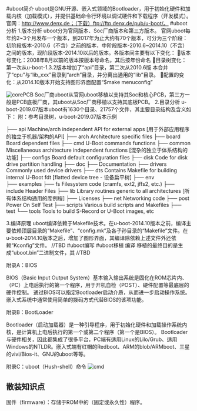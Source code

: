 
#uboot简介
uboot是GNU开源、嵌入式领域的Bootloader，用于初始化硬件和加载内核（加载模式），并提供基础命令行环境以调试硬件和下载程序（开发模式）。
官网：http://www.denx.de；（下载）ftp://ftp.denx.de/pub/u-boot/。
#uboot分析
1.版本分析
uboot分为官网版本、Soc厂商版本和第三方版本。
官网uboot每年约2~3个月发布一个版本，到2017年为止大约有70个版本，可分为三个阶段：初阶段版本-2010.6（不含）之前的版本，中阶段版本-2010.6~2014.10（不含）之间的版本，现阶段版本-2014.10以后的版本。各版本间主要有以下变化：
版本号变化：2008年8月以前的版本按版本号命名，其后按年份命名
目录树变化：第一次从u-boot-1.3.2版本增加了“api”目录，第二次从2010.6版 本合并了“cpu”与“lib_xxx”目录到“arch”目录，并分离出通用的“lib”目录。
配置的变化：从2014.10版本开始支持图形界面配置“$make menuconfig”

![corePCB](https://github.com/Jim-CodeHub/Skills-list/raw/master/image/CorePCB.png)
Soc厂商uboot从官网uboot移植以支持其Soc和核心PCB，第三方一般是PCB底板厂商，其uboot从Soc厂商移植以支持其底板PCB。
2.目录分析
u-boot-2019.07版本uboot有1630个目录、21757个文件，其主要目录结构及含义如下：
附：参考目录树，u-boot-2019.07版本示例

├── api							Machine/arch independent API for external apps		[用于外部应用程序的独立于机器/架构的API]
├── arch						Architecture specific files
├── board						Board dependent files
├── cmd							U-Boot commands functions
├── common						Miscellaneous architecture independent functions	[混杂的独立于体系结构的功能]
├── configs						Board default configuration files
├── disk						Code for disk drive partition handling
├── doc
├── Documentation
├── drivers						Commonly used device drivers
├── dts							Contains Makefile for building internal U-Boot fdt	[flatted device tree - 设备扁平树]
├── env		
├── examples
├── fs							Filesystem code (cramfs, ext2, jffs2, etc.)
	├── include						Header Files
	├── lib							Library routines generic to all architectures		[所有体系结构通用的库例程]
	├── Licenses
	├── net							Networking code
	├── post						Power On Self Test
	├── scripts						Various build scripts and Makefiles
	├── test
	└── tools						Tools to build S-Record or U-Boot images, etc

3.编译原理
uboot编译依赖于Makefile技术。在u-boot-2014.10版本之前，编译主要依赖顶层目录的“Makefile”、“config.mk”及各子孙目录的“Makefile”文件。在u-boot-2014.10版本之后，增加了图形界面，其编译除依赖上述文件外还依赖“Kconfig”文件。
//TBD
#uboot编写
#uboot移植
编译 移植的最终目的是生成“uboot.bin”二进制文件，其
//TBD

附录A：BIOS

BIOS（Basic Input Output System）基本输入输出系统是固化在ROM芯片内、（PC）上电后执行的第一个程序，用于开机自检（POST）、硬件配置等最底层的硬件控制。
通过BIOS可以指定Bootloader启动介质，从而进一步启动操作系统。嵌入式系统中通常使用简单的拨码方式代替BIOS的该项功能。

附录B：BootLoader

Bootloader（启动加载器）是一种引导程序，用于初始化硬件和加载操作系统内核，是计算机上电后执行的第一个或第二个程序（第一个是BIOS）。
Bootloader与硬件相关，因此都集成了很多平台，PC端有适用Linux的Lilo/Grub、适用Windows的NTLDR。嵌入式端有红帽的Redboot、ARM的blob/ARMboot、三星的vivi/Bios-it、GNU的uboot等等。


附录C：uboot（Hush-shell）命令
![cmd](https://github.com/Jim-CodeHub/Skills-list/raw/master/image/uboo-Hush-shell命令.png)



散装知识点
----
固件（firmware）：存储于ROM中的（固定或永久性）程序。
